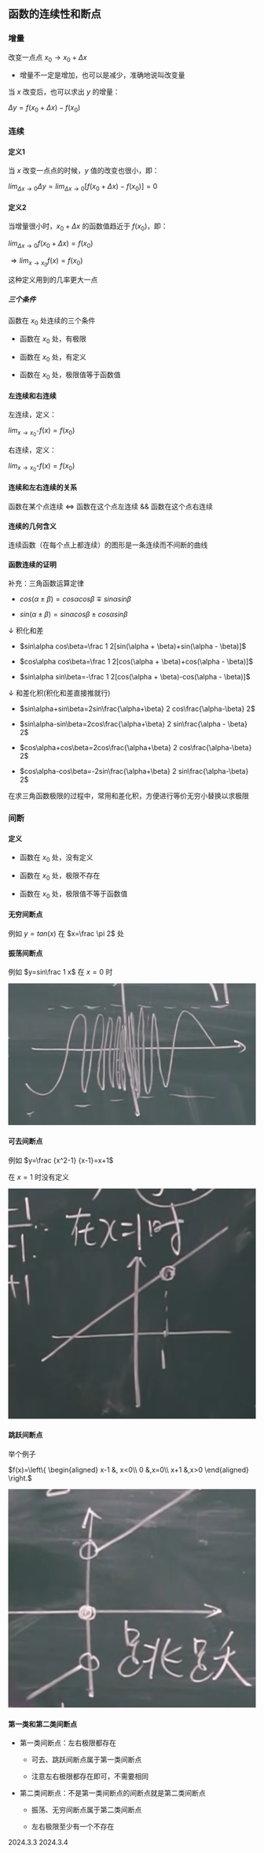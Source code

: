 ## 函数的连续性和断点

### 增量

改变一点点 $x_0→x_0+\Delta x$

* 增量不一定是增加，也可以是减少，准确地说叫改变量

当 $x$ 改变后，也可以求出 $y$ 的增量：

$\Delta y=f(x_0+\Delta x)-f(x_0)$

### 连续

#### 定义1

当 $x$ 改变一点点的时候，$y$ 值的改变也很小，即：

$lim_{\Delta x→0}\Delta y=lim_{\Delta x→0}[f(x_0+\Delta x)-f(x_0)]=0$

#### 定义2

当增量很小时，$x_0+\Delta x$ 的函数值趋近于 $f(x_0)$，即：

$lim_{\Delta x→0}f(x_0+\Delta x)=f(x_0)$

$\Rightarrow lim_{x→x_0}f(x)=f(x_0)$

这种定义用到的几率更大一点

##### 三个条件

函数在 $x_0$ 处连续的三个条件

* 函数在 $x_0$ 处，有极限

* 函数在 $x_0$ 处，有定义

* 函数在 $x_0$ 处，极限值等于函数值

#### 左连续和右连续

左连续，定义：

$lim_{x→x_0^-}f(x)=f(x_0)$

右连续，定义：

$lim_{x→x_0^+}f(x)=f(x_0)$

#### 连续和左右连续的关系

函数在某个点连续 $\Leftrightarrow$ 函数在这个点左连续 && 函数在这个点右连续

#### 连续的几何含义

连续函数（在每个点上都连续）的图形是一条连续而不间断的曲线

#### 函数连续的证明

补充：三角函数运算定律

* $cos(\alpha \pm \beta)=cos\alpha cos\beta\mp sin\alpha sin\beta$

* $sin(\alpha \pm \beta)=sin\alpha cos\beta\pm cos\alpha sin\beta$

↓ 积化和差

* $sin\alpha cos\beta=\frac 1 2[sin(\alpha + \beta)+sin(\alpha - \beta)]$

* $cos\alpha cos\beta=\frac 1 2[cos(\alpha + \beta)+cos(\alpha - \beta)]$

* $sin\alpha sin\beta=-\frac 1 2[cos(\alpha + \beta)-cos(\alpha - \beta)]$

↓ 和差化积(积化和差直接推就行)

* $sin\alpha+sin\beta=2sin\frac{\alpha+\beta} 2 cos\frac{\alpha-\beta} 2$

* $sin\alpha-sin\beta=2cos\frac{\alpha+\beta} 2 sin\frac{\alpha - \beta} 2$

* $cos\alpha+cos\beta=2cos\frac{\alpha+\beta} 2 cos\frac{\alpha-\beta} 2$

* $cos\alpha-cos\beta=-2sin\frac{\alpha+\beta} 2 sin\frac{\alpha-\beta} 2$

在求三角函数极限的过程中，常用和差化积，方便进行等价无穷小替换以求极限

### 间断

#### 定义

* 函数在 $x_0$ 处，没有定义

* 函数在 $x_0$ 处，极限不存在

* 函数在 $x_0$ 处，极限值不等于函数值

#### 无穷间断点

例如 $y=tan(x)$ 在 $x=\frac \pi 2$ 处

#### 振荡间断点

例如 $y=sin\frac 1 x$ 在 $x=0$ 时

![](./../assets/8.png)

#### 可去间断点

例如 $y=\frac {x^2-1} {x-1}=x+1$

在 $x=1$ 时没有定义

![](./../assets/9.png)

#### 跳跃间断点

举个例子

$f(x)=\left\{
    \begin{aligned}
    x-1 &, x<0\\
    0 &,x=0\\
    x+1 &,x>0
    \end{aligned}
\right.$

![](./../assets/10.png)

#### 第一类和第二类间断点

* 第一类间断点：左右极限都存在

    * 可去、跳跃间断点属于第一类间断点

    * 注意左右极限都存在即可，不需要相同

* 第二类间断点：不是第一类间断点的间断点就是第二类间断点
    
    * 振荡、无穷间断点属于第二类间断点

    * 左右极限至少有一个不存在

2024.3.3
2024.3.4